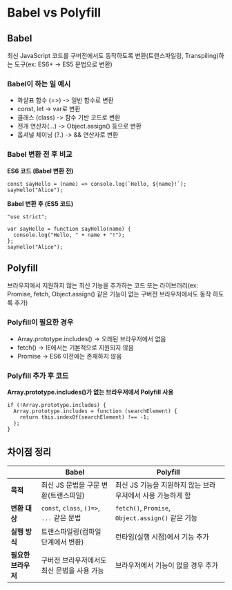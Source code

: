 # Babel vs Polyfill

## Babel

최신 JavaScript 코드를 구버전에서도 동작하도록 변환(트랜스파일링, Transpiling)하는 도구(ex: ES6+ -> ES5 문법으로 변환)

### Babel이 하는 일 예시

- 화살표 함수 (=>) -> 일반 함수로 변환
- const, let -> var로 변환
- 클래스 (class) -> 함수 기반 코드로 변환
- 전개 연산자(...) -> Object.assign() 등으로 변환
- 옵셔널 체이닝 (?.) -> && 연산자로 변환

### Babel 변환 전 후 비교

**ES6 코드 (Babel 변환 전)**

```
const sayHello = (name) => console.log(`Hello, ${name}!`);
sayHello("Alice");
```

**Babel 변환 후 (ES5 코드)**

```
"use strict";

var sayHello = function sayHello(name) {
  console.log("Hello, " + name + "!");
};
sayHello("Alice");
```

## Polyfill

브라우저에서 지원하지 않는 최신 기능을 추가하는 코드 또는 라이브러리(ex: Promise, fetch, Object.assign() 같은 기능이 없는 구버전 브라우저에서도 동작 하도록 추가)

### Polyfill이 필요한 경우

- Array.prototype.includes() -> 오래된 브라우저에서 없음
- fetch() -> IE에서는 기본적으로 지원되지 않음
- Promise -> ES6 이전에는 존재하지 않음

### Polyfill 추가 후 코드

**Array.prototype.includes()가 없는 브라우저에서 Polyfill 사용**

```
if (!Array.prototype.includes) {
  Array.prototype.includes = function (searchElement) {
    return this.indexOf(searchElement) !== -1;
  };
}
```

## 차이점 정리

|  | **Babel** | **Polyfill** |
|---|---|---|
| **목적** | 최신 JS 문법을 구문 변환(트랜스파일) | 최신 JS 기능을 지원하지 않는 브라우저에서 사용 가능하게 함 |
| **변환 대상** | `const`, `class`, `()=>`, `...` 같은 문법 | `fetch()`, `Promise`, `Object.assign()` 같은 기능 |
| **실행 방식** | 트랜스파일링(컴파일 단계에서 변환) | 런타임(실행 시점)에서 기능 추가 |
| **필요한 브라우저** | 구버전 브라우저에서도 최신 문법을 사용 가능 | 브라우저에서 기능이 없을 경우 추가 |

